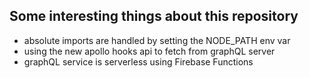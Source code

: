 ## Some interesting things about this repository

- absolute imports are handled by setting the NODE_PATH env var
- using the new apollo hooks api to fetch from graphQL server
- graphQL service is serverless using Firebase Functions

